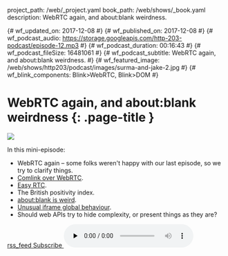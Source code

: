 project_path: /web/_project.yaml
book_path: /web/shows/_book.yaml
description: WebRTC again, and about:blank weirdness.

{# wf_updated_on: 2017-12-08 #}
{# wf_published_on: 2017-12-08 #}
{# wf_podcast_audio: https://storage.googleapis.com/http-203-podcast/episode-12.mp3 #}
{# wf_podcast_duration: 00:16:43 #}
{# wf_podcast_fileSize: 16481061 #}
{# wf_podcast_subtitle: WebRTC again, and about:blank weirdness. #}
{# wf_featured_image: /web/shows/http203/podcast/images/surma-and-jake-2.jpg #}
{# wf_blink_components: Blink>WebRTC, Blink>DOM #}

# WebRTC again, and about:blank weirdness {: .page-title }

<img src="/web/shows/http203/podcast/images/surma-and-jake-2.jpg" class="attempt-right">

In this mini-episode:

* WebRTC again – some folks weren't happy with our last episode, so we try to clarify things.
* [Comlink over WebRTC](https://dassur.ma/things/comlink-webrtc/).
* [Easy RTC](https://easyrtc.com/).
* The British positivity index.
* [about:blank is weird](https://hsivonen.fi/about-blank/).
* [Unusual iframe global behaviour](https://twitter.com/jaffathecake/status/923219775328849921).
* Should web APIs try to hide complexity, or present things as they are?

<a href="http://feeds.feedburner.com/Http203Podcast">
  <span class="material-icons">rss_feed</span>
  Subscribe
</a>

<audio src="https://storage.googleapis.com/http-203-podcast/episode-12.mp3" controls preload="none">
